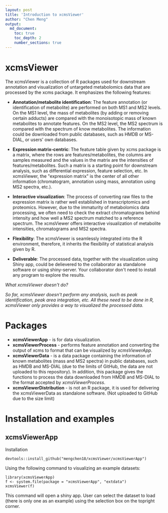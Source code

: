 ```yaml
---
layout: post
title: 'Introduction to xcmsViewer'
author: "Chen Meng"
output:
  md_document:
    toc: true
    toc_depth: 2
    number_sections: true
---
```


# xcmsViewer

The xcmsViewer is a collection of R packages used for downstream annotation and visualization of 
untargeted metabolomics data that are processed by the xcms package. It emphasizes the following
features:

* **Annotation/metabolite identification**: The feature annotation (or identification of metabolite)
are performed on both MS1 and MS2 levels. On the MS1 level, the mass of metabolites (by adding or 
removing certain adducts) are compared with the monoisotopic mass of known metabolites to annotate features. 
On the MS2 level, the MS2 spectrum is compared with the spectrum of know metabolites. The information 
could be downloaded from public databases, such as HMDB or MS-DIAL, or users' own databases.

* **Expression matrix-centric**: The feature table given by xcms package is a matrix, where the rows 
are features/metabolites, the columns are samples measured and the values in the matrix are the 
intensities of features/metabolites. Such a matrix is a starting point for downstream analysis, 
such as differential expression, feature selection, etc. In xcmsViewer, the "expression matrix" is 
the center of all other information (chromatogram, annotation using mass, annotation using MS2 
spectra, etc.).

* **Interactive visualization**: The process of converting raw files to the expression matrix is rather 
well established in transcriptomics and proteomics. However, due to the immaturity of metabolomics 
data processing, we often need to check the extract chromatograms behind intensity and how well a
MS2 spectrum matched to a reference spectrum. The xcmsViewer offers interactive visualization of 
metabolite intensities, chromatograms and MS2 spectra.

* **Flexibility**: The xcmsViewer is seamlessly integrated into the R environment, therefore, it inherits 
the flexibility of statistical analysis given by R. 

* **Deliverable**: The processed data, together with the visualization using Shiny app, could be 
delievered to the collaborator as standalone software or using shiny-server. Your collaborator don't 
need to install any program to explore the results.

_What xcmsViewer doesn't do?_

_So far, xcmsViewer doesn't perform any analysis, such as peak identification, peak area integration, etc. 
All these need to be done in R, xcmsViewer only provides a way to visualized the processed data._

# Packages
* __xcmsViewerApp__ - is for data visualization.
* __xcmsViewerProcess__ - performs feature annotation and converting the output of xcms to format that can be visualized by _xcmsViewerApp_.
* __xcmsViewerData__ - is a data package containing the information of known metabolites (mass and MS2 spectra) in public databases, such as HMDB and MS-DIAL (due to the limits of GitHub, the data are not uploaded to this repository). In addition, this package gives the functions to process the data downloaded from HMDB and MS-DIAL to the format accepted by _xcmsViewerProcess_.
* __xcmsViewerDistribution__ - is not an R package, it is used for delivering the xcmsViewerData as standalone software. (Not uploaded to GitHub due to the size limit)

# Installation and examples
## xcmsViewerApp
Installation
```{r}
devtools::install_github("mengchen18/xcmsViewer/xcmsViewerApp")
```
Using the following command to visualizing an example datasets:
```{r}
library(xcmsViewerApp)
f <- system.file(package = "xcmsViewerApp", "extdata")
xcmsViewer(f)
```
This command will open a shiny app. User can select the dataset to load (there is only one as an example) using the selection box on the topright corner.


